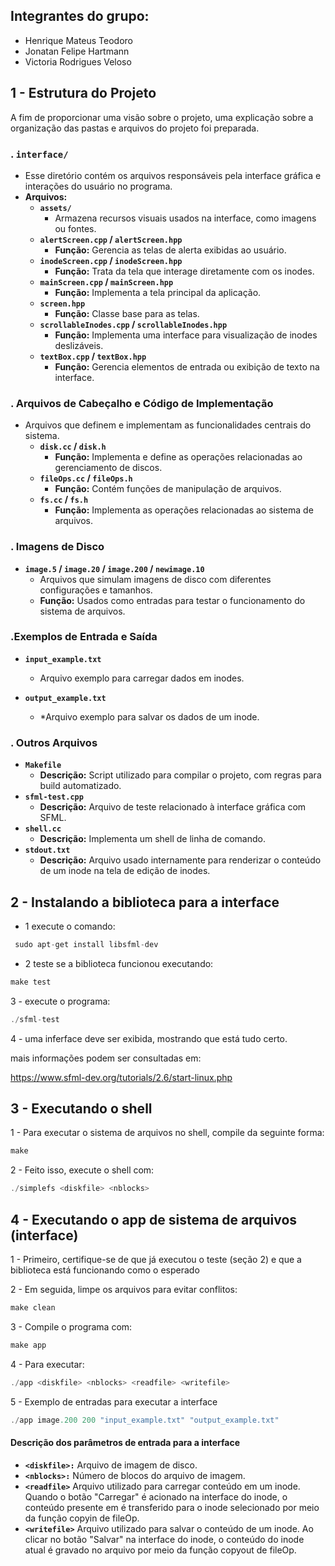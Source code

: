 ## Integrantes do grupo:
- Henrique Mateus Teodoro
- Jonatan Felipe Hartmann
- Victoria Rodrigues Veloso

## 1 - Estrutura do Projeto


A fim de proporcionar uma visão sobre o projeto, uma explicação sobre a organização das pastas e arquivos do projeto foi preparada.

### **. `interface/`**
- Esse diretório contém os arquivos responsáveis pela interface gráfica e interações do usuário no programa.
- **Arquivos:**
  - **`assets/`**
    - Armazena recursos visuais usados na interface, como imagens ou fontes.
  - **`alertScreen.cpp` / `alertScreen.hpp`**
    - **Função:** Gerencia as telas de alerta exibidas ao usuário.
  - **`inodeScreen.cpp` / `inodeScreen.hpp`**
    - **Função:** Trata da tela que interage diretamente com os inodes.
  - **`mainScreen.cpp` / `mainScreen.hpp`**
    - **Função:** Implementa a tela principal da aplicação.
  - **`screen.hpp`**
    - **Função:**  Classe base para as telas.
  - **`scrollableInodes.cpp` / `scrollableInodes.hpp`**
    - **Função:** Implementa uma interface para visualização de inodes deslizáveis.
  - **`textBox.cpp` / `textBox.hpp`**
    - **Função:** Gerencia elementos de entrada ou exibição de texto na interface.



### **. Arquivos de Cabeçalho e Código de Implementação**
- Arquivos que definem e implementam as funcionalidades centrais do sistema.
  - **`disk.cc` / `disk.h`**
    - **Função:** Implementa e define as operações relacionadas ao gerenciamento de discos.
  - **`fileOps.cc` / `fileOps.h`**
    - **Função:** Contém funções de manipulação de arquivos.
  - **`fs.cc` / `fs.h`**
    - **Função:** Implementa as operações relacionadas ao sistema de arquivos.



### **. Imagens de Disco**
- **`image.5` / `image.20` / `image.200` / `newimage.10`**
  - Arquivos que simulam imagens de disco com diferentes configurações e tamanhos.
  - **Função:** Usados como entradas  para testar o funcionamento do sistema de arquivos.



### **.Exemplos de Entrada e Saída**
- **`input_example.txt`**
  - Arquivo exemplo para carregar dados em inodes.
 
- **`output_example.txt`**
  - *Arquivo exemplo para salvar os dados de um inode.




### **. Outros Arquivos**
- **`Makefile`**
  - **Descrição:** Script utilizado para compilar o projeto, com regras para build automatizado.
- **`sfml-test.cpp`**
  - **Descrição:** Arquivo de teste relacionado à interface gráfica com SFML.
- **`shell.cc`**
  - **Descrição:** Implementa um shell de linha de comando.
- **`stdout.txt`**
  - **Descrição:** Arquivo usado internamente para renderizar o conteúdo de um inode na tela de edição de inodes.


## 2 - Instalando a biblioteca para a interface

- 1 execute o comando:
```cpp
 sudo apt-get install libsfml-dev
 ```

- 2 teste se a biblioteca funcionou executando:
```cpp
make test
 ```

3 - execute o programa: 
```cpp
./sfml-test
```
4 - uma inferface deve ser exibida, mostrando que está tudo certo.

mais informações podem ser consultadas em:

https://www.sfml-dev.org/tutorials/2.6/start-linux.php

## 3 - Executando o shell

1 - Para executar o sistema de arquivos no shell, compile da seguinte forma:

```cpp
make
```

2 - Feito isso, execute o shell com:

```cpp
./simplefs <diskfile> <nblocks>
```

## 4 - Executando o app de sistema de arquivos (interface)

1 - Primeiro, certifique-se de que já executou o teste (seção 2) e que a biblioteca está funcionando como o esperado

2 - Em seguida, limpe os arquivos para evitar conflitos:

```cpp
make clean

```

3 - Compile o programa com:

```cpp
make app

```

4 - Para executar:

```cpp
./app <diskfile> <nblocks> <readfile> <writefile>

``` 
5 - Exemplo de entradas para executar a interface

```cpp
./app image.200 200 "input_example.txt" "output_example.txt"
``` 

#### **Descrição dos parâmetros de entrada para a interface**

- **`<diskfile>:`** Arquivo de imagem de disco.
- **`<nblocks>:`** Número de blocos do arquivo de imagem.
- **`<readfile>`**  Arquivo utilizado para carregar conteúdo em um inode. Quando o botão "Carregar" é acionado na interface do inode, o conteúdo presente em <readfile> é transferido para o inode selecionado por meio da função copyin de fileOp.
- **`<writefile>`** Arquivo utilizado para salvar o conteúdo de um inode.  Ao clicar no botão "Salvar" na interface do inode, o conteúdo do inode atual é gravado no arquivo <writefile> por meio da função copyout de fileOp.
